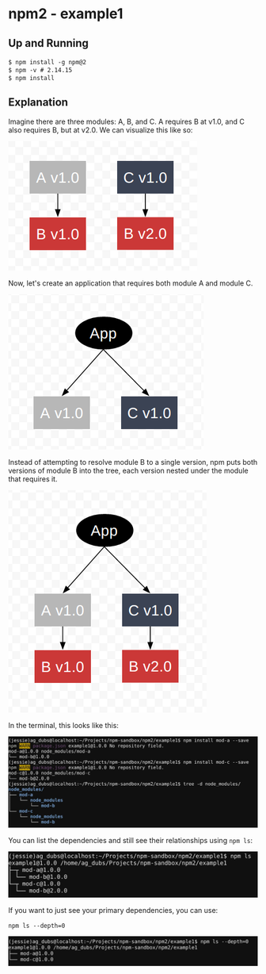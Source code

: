 # npm2 - example1

## Up and Running

```
$ npm install -g npm@2
$ npm -v # 2.14.15
$ npm install
```

## Explanation

Imagine there are three modules: A, B, and C. A requires
B at v1.0, and C also requires B, but at v2.0. We can
visualize this like so:

![2 modules need B](images/deps1.png)

Now, let's create an application that requires both module
A and module C.

![My app needs both A and C](images/deps2.png)

Instead of attempting to resolve module B to a single version,
npm puts both versions of module B into the tree, each version
nested under the module that requires it.

![what npm does](images/deps4.png)

In the terminal, this looks like this:

![tree](images/tree.png)

You can list the dependencies and still see their relationships using
`npm ls`:

![npmls](images/npmls.png)

If you want to just see your primary dependencies, you can use:

```
npm ls --depth=0
```

![npmlsdepth0](images/npmlsdepth0.png)
